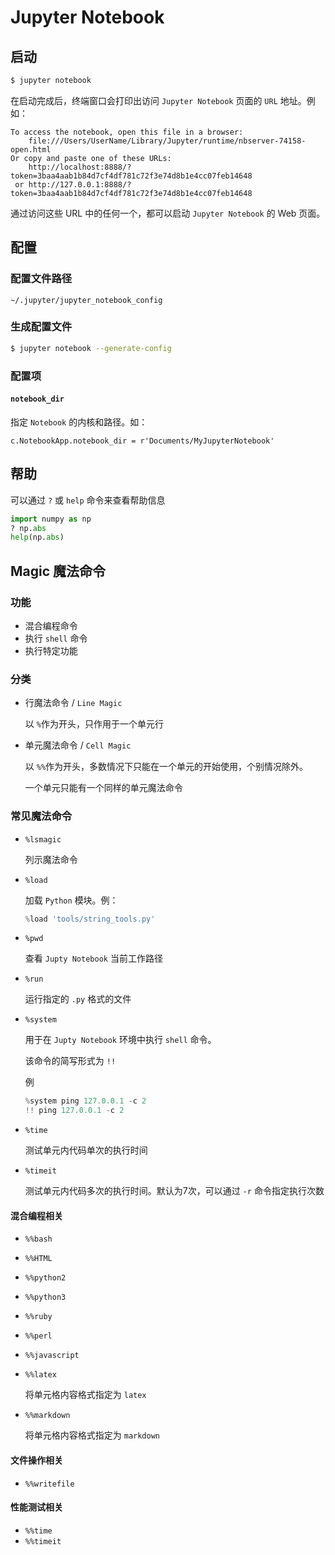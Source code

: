# Jupyter Notebook

## 启动

```Bash
$ jupyter notebook
```

在启动完成后，终端窗口会打印出访问 `Jupyter Notebook` 页面的 `URL` 地址。例如：

```
To access the notebook, open this file in a browser:
    file:///Users/UserName/Library/Jupyter/runtime/nbserver-74158-open.html
Or copy and paste one of these URLs:
    http://localhost:8888/?token=3baa4aab1b84d7cf4df781c72f3e74d8b1e4cc07feb14648
 or http://127.0.0.1:8888/?token=3baa4aab1b84d7cf4df781c72f3e74d8b1e4cc07feb14648
```

通过访问这些 URL 中的任何一个，都可以启动  `Jupyter Notebook` 的 Web 页面。

## 配置

### 配置文件路径

```
~/.jupyter/jupyter_notebook_config
```

### 生成配置文件

```Bash
$ jupyter notebook --generate-config
```

### 配置项

#### `notebook_dir`

指定 `Notebook` 的内核和路径。如：

```
c.NotebookApp.notebook_dir = r'Documents/MyJupyterNotebook'
```

## 帮助

可以通过 `?` 或 `help` 命令来查看帮助信息

```Python
import numpy as np
? np.abs
help(np.abs)
```

## Magic 魔法命令

### 功能

- 混合编程命令
- 执行 `shell` 命令
- 执行特定功能

### 分类

- 行魔法命令 / `Line Magic`

    以 `%`作为开头，只作用于一个单元行

- 单元魔法命令 / `Cell Magic`

    以 `%%`作为开头，多数情况下只能在一个单元的开始使用，个别情况除外。

    一个单元只能有一个同样的单元魔法命令

### 常见魔法命令

- `%lsmagic`

    列示魔法命令

* `%load`

    加载 `Python` 模块。例：

    ```Python
    %load 'tools/string_tools.py'
    ```

* `%pwd`

    查看 `Jupty Notebook` 当前工作路径

* `%run`

    运行指定的 `.py` 格式的文件

* `%system`

    用于在 `Jupty Notebook` 环境中执行 `shell` 命令。

    该命令的简写形式为 `!!`

    例

    ```Python
    %system ping 127.0.0.1 -c 2
    !! ping 127.0.0.1 -c 2
    ```

* `%time`

    测试单元内代码单次的执行时间

* `%timeit`

    测试单元内代码多次的执行时间。默认为7次，可以通过 `-r` 命令指定执行次数

#### 混合编程相关

* `%%bash`

* `%%HTML`

* `%%python2`

* `%%python3`

* `%%ruby`

* `%%perl`

* `%%javascript`

* `%%latex`

    将单元格内容格式指定为 `latex`

* `%%markdown`

    将单元格内容格式指定为 `markdown`

#### 文件操作相关

* `%%writefile`

#### 性能测试相关

* `%%time`
* `%%timeit`